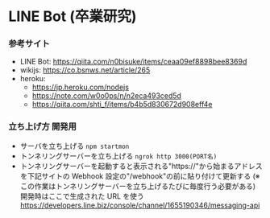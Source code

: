 # LINE Bot (卒業研究)

### 参考サイト

- LINE Bot:
  https://qiita.com/n0bisuke/items/ceaa09ef8898bee8369d
- wikijs:
  https://co.bsnws.net/article/265
- heroku:
  - https://jp.heroku.com/nodejs
  - https://note.com/w0o0ps/n/n2eca493ced5d
  - https://qiita.com/shti_f/items/b4b5d830672d908eff4e

### 立ち上げ方 開発用

- サーバを立ち上げる
  `npm startmon`
- トンネリングサーバーを立ち上げる
  `ngrok http 3000(PORT名)`
- トンネリングサーバーを起動すると表示される"https://"から始まるアドレスを下記サイトの Webhook 設定の"/webhook"の前に貼り付けて更新する
  (※この作業はトンネリングサーバーを立ち上げるたびに毎度行う必要がある) 開発時はここで生成された URL を使う
  https://developers.line.biz/console/channel/1655190346/messaging-api
